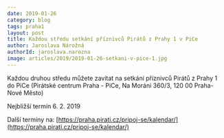 ```yaml
---
date: 2019-01-26
category: blog
tags: praha1
layout: post
title: Každou středu setkání příznivců Pirátů z Prahy 1 v PiCe
author: Jaroslava Nárožná
authorId: jaroslava.narozna
image: articles/2019/2019-01-26-setkani-v-pice-1.jpg
---
```


Každou druhou středu můžete zavítat na setkání příznivců Pirátů z Prahy 1 do PiCe (Pirátské centrum Praha - PiCe, Na Moráni 360/3, 120 00 Praha-Nové Město)

Nejbližší termín 6. 2. 2019

Další termíny na: [https://praha.pirati.cz/pripoj-se/kalendar/](https://praha.pirati.cz/pripoj-se/kalendar/)
